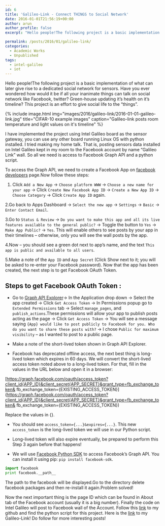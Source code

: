 ```yaml
---
id: 6
title: 'Galileo-Link - Connect THINGS to Social Network'
date: 2016-01-01T21:56:19+00:00
author: arun
author_profile: false
excerpt: "Hello people!The following project is a basic implementation of what can later give rise to a dedicated social network for sensors. Have you ever wondered how would it be if all your inanimate things can talk on social network like Facebook, twitter? Green-house updating it’s health on it’s timeline? This project is an effort to give social life to the “things”."

permalink: /posts/2016/01/galileo-link/
categories:
  - Academic Works
  - Unpublished
tags:
  - intel-galileo
  - iot
---
```



Hello people!The following project is a basic implementation of what can later give rise to a dedicated social network for sensors. Have you ever wondered how would it be if all your inanimate things can talk on social network like Facebook, twitter? Green-house updating it’s health on it’s timeline? This project is an effort to give social life to the “things”.
<!--more-->

{% include image.html img="images/2016/galileo-link/2016-01-01-galileo-link.jpg" title="CIFAR-10 example images" caption="Galileo-link posts room temperature and light values on it's timeline" %}

I have implemented the project using Intel Galileo board as the sensor gateway, you can use any other board running Linux OS with python installed. I tried making my home talk. That is, posting sensors data installed on Intel Galileo kept in my room to the Facebook account by name “Galileo Link” wall. So all we need is access to Facebook Graph API and a python script.

To access the Graph API, we need to create a Facebook App on [facebook developers](https://developers.facebook.com/apps) page.Now follow these steps:
1. Click `Add a New App` -> `Choose platform WWW` -> `Choose a new name for your app` -> Click `Create New Facebook App ID` -> `Create a New App ID` -> `Choose Category` -> Click `Create App ID` again.

2.Go back to Apps Dashboard -> `Select the new app` -> `Settings` -> `Basic` -> `Enter Contact Email`.

3.Go to `Status & Review` -> `Do you want to make this app and all its live features available to the general public?` -> Toggle the button to `Yes` -> `Make App Public?` -> `Yes`. This will enable others to see posts by your app in their timelines – otherwise, only you will see the wall posts by the app.

4.Now – you should see a green dot next to app’s name, and the text `This app is public and available to all users`.

5.Make a note of the `App ID` and `App Secret` (Click Show next to it; you will be asked to re-enter your Facebook password). Now that the app has been created, the next step is to get Facebook OAuth Token.

## Steps to get Facebook OAuth Token :

* Go to [Graph API Explorer](https://developers.facebook.com/tools/explorer/)-> In the Application drop down -> Select the app created -> Click `Get Access Token` -> In Permissions popup go to `Extended Permissions` tab -> Select `manage_pages`, and `publish_actions`.These permissions will allow your app to publish posts acting as the page -> Click `Get Access Token` -> You will see a message saying `{App} would like to post publicly to Facebook for you. Who do you want to share these posts with?` -> I chose `Public for maximum visibility` – as I wanted to post to a public page.

* Make a note of the short-lived token shown in Graph API Explorer.

* Facebook has deprecated offline access, the next best thing is long-lived token which expires in 60 days. We will convert the short-lived access token noted above to a long-lived token. For that, fill in the values in the URL below and open it in a browser:

[https://graph.facebook.com/oauth/access_token?client_id{APP_ID}&client_secret{APP_SECRET}&grant_type=fb_exchange_token& fb_exchange_token={EXISTING_ACCESS_TOKEN}](https://graph.facebook.com/oauth/access_token?client_id{APP_ID}&client_secret{APP_SECRET}&grant_type=fb_exchange_token& fb_exchange_token={EXISTING_ACCESS_TOKEN})

Replace the values in {}.

* You should see `access_token={...}&expires={...}`. This new `access_token` is the long-lived token we will use in our Python script.

* Long-lived token will also expire eventually, be prepared to perform this Step 3 again before that happens!

* We will use [Facebook Python SDK](https://github.com/pythonforfacebook/facebook-sdk) to access Facebook’s Graph API. You can install it using pip: `pip install facebook-sdk`.

```python
import facebook
print facebook.__path__

```
The path to the facebook will be displayed.Go to the directory delete facebook packages and then re-install it again.Problem solved!

Now the next important thing is the page ID which can be found in About tab of the Facebook account (usually it is a big number). Finally the code on Intel Galileo will post to Facebook wall of the Account.
Follow this [link](https://github.com/ioarun/galileo-link) to my github and find the python script for this project.
Here is the [link](https://www.facebook.com/profile.php?id=100009541012933) to my Galileo-Link!
Do follow for more interesting posts!




